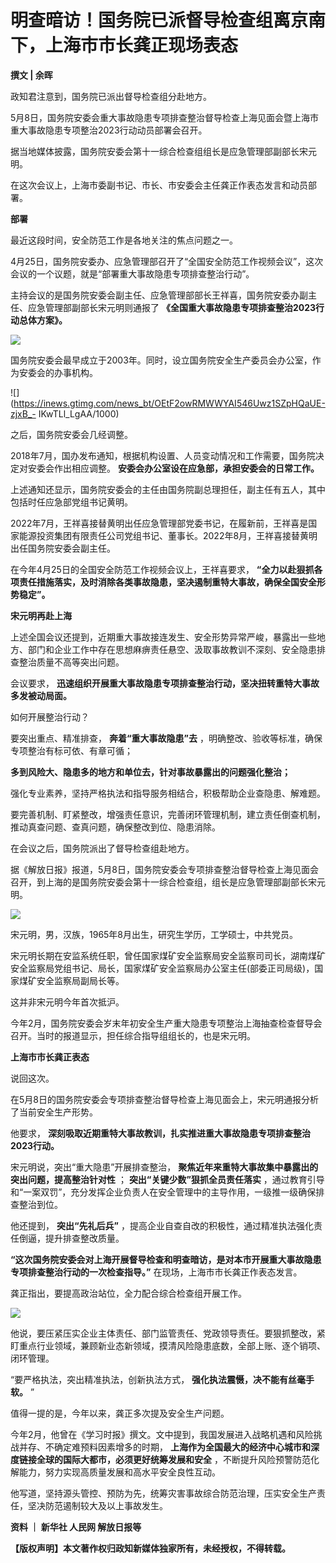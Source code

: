 # 明查暗访！国务院已派督导检查组离京南下，上海市市长龚正现场表态

**撰文 | 余晖**

政知君注意到，国务院已派出督导检查组分赴地方。

5月8日，国务院安委会重大事故隐患专项排查整治督导检查上海见面会暨上海市重大事故隐患专项整治2023行动动员部署会召开。

据当地媒体披露，国务院安委会第十一综合检查组组长是应急管理部副部长宋元明。

在这次会议上，上海市委副书记、市长、市安委会主任龚正作表态发言和动员部署。

**部署**

最近这段时间，安全防范工作是各地关注的焦点问题之一。

4月25日，国务院安委办、应急管理部召开了“全国安全防范工作视频会议”，这次会议的一个议题，就是“部署重大事故隐患专项排查整治行动”。

主持会议的是国务院安委会副主任、应急管理部部长王祥喜，国务院安委办副主任、应急管理部副部长宋元明则通报了
**《全国重大事故隐患专项排查整治2023行动总体方案》。**

![](https://inews.gtimg.com/news_bt/OV9lsZQsce8HJovMTqbPqlSnFEDaSryF8SPTi5YkoRi9oAA/1000)

国务院安委会最早成立于2003年。同时，设立国务院安全生产委员会办公室，作为安委会的办事机构。

![](https://inews.gtimg.com/news_bt/OEtF2owRMWWYAI546Uwz1SZpHQaUE-zjxB_-
IKwTLl_LgAA/1000)

之后，国务院安委会几经调整。

2018年7月，国办发布通知，根据机构设置、人员变动情况和工作需要，国务院决定对安委会作出相应调整。 **安委会办公室设在应急部，承担安委会的日常工作。**

上述通知还显示，国务院安委会的主任由国务院副总理担任，副主任有五人，其中包括时任应急部党组书记黄明。

2022年7月，王祥喜接替黄明出任应急管理部党委书记，在履新前，王祥喜是国家能源投资集团有限责任公司党组书记、董事长。2022年8月，王祥喜接替黄明出任国务院安委会副主任。

在今年4月25日的全国安全防范工作视频会议上，王祥喜要求，
**“全力以赴狠抓各项责任措施落实，及时消除各类事故隐患，坚决遏制重特大事故，确保全国安全形势稳定”。**

**宋元明再赴上海**

上述全国会议还提到，近期重大事故接连发生、安全形势异常严峻，暴露出一些地方、部门和企业工作中存在思想麻痹责任悬空、汲取事故教训不深刻、安全隐患排查整治质量不高等突出问题。

会议要求， **迅速组织开展重大事故隐患专项排查整治行动，坚决扭转重特大事故多发被动局面。**

如何开展整治行动？

要突出重点、精准排查， **奔着“重大事故隐患”去** ，明确整改、验收等标准，确保专项整治有标可依、有章可循；

**多到风险大、隐患多的地方和单位去，针对事故暴露出的问题强化整治；**

强化专业素养，坚持严格执法和指导服务相结合，积极帮助企业查隐患、解难题。

要完善机制、盯紧整改，增强责任意识，完善闭环管理机制，建立责任倒查机制，推动真查问题、查真问题，确保整改到位、隐患消除。

在会议之后，国务院派出了督导检查组赴地方。

据《解放日报》报道，5月8日，国务院安委会专项排查整治督导检查上海见面会召开，到上海的是国务院安委会第十一综合检查组，组长是应急管理部副部长宋元明。

![](https://inews.gtimg.com/news_bt/Oai2LYDQtN0MXpg4JozUGwuAyHuMJK459BQWsyCtpVJK8AA/1000)

宋元明，男，汉族，1965年8月出生，研究生学历，工学硕士，中共党员。

宋元明长期在安监系统任职，曾任国家煤矿安全监察局安全监察司司长，湖南煤矿安全监察局党组书记、局长，国家煤矿安全监察局办公室主任(部委正司局级)，国家煤矿安全监察局副局长等。

这并非宋元明今年首次抵沪。

今年2月，国务院安委会岁末年初安全生产重大隐患专项整治上海抽查检查督导会召开。当时的报道显示，担任综合指导组组长的，也是宋元明。

**上海市市长龚正表态**

说回这次。

在5月8日的国务院安委会专项排查整治督导检查上海见面会上，宋元明通报分析了当前安全生产形势。

他要求， **深刻吸取近期重特大事故教训，扎实推进重大事故隐患专项排查整治2023行动。**

宋元明说，突出“重大隐患”开展排查整治， **聚焦近年来重特大事故集中暴露出的突出问题，提高整治针对性** ； **突出“关键少数”狠抓全员责任落实**
，通过教育引导和“一案双罚”，充分发挥企业负责人在安全管理中的主导作用，一级推一级确保排查整治到位。

他还提到， **突出“先礼后兵”** ，提高企业自查自改的积极性，通过精准执法强化责任倒逼，提升排查整改质量。

**“这次国务院安委会对上海开展督导检查和明查暗访，是对本市开展重大事故隐患专项排查整治行动的一次检查指导。”** 在现场，上海市市长龚正作表态发言。

龚正指出，要提高政治站位，全力配合综合检查组开展工作。

![](https://inews.gtimg.com/news_bt/O9BHjfrVKKMXmY9J8eHZawOuJd2eklPg1xJUDWezV8YToAA/1000)

他说，要压紧压实企业主体责任、部门监管责任、党政领导责任。要狠抓整改，紧盯重点行业领域，兼顾新业态新领域，摸清风险隐患底数，全部上账、逐个销项、闭环管理。

“要严格执法，突出精准执法，创新执法方式， **强化执法震慑，决不能有丝毫手软。** ”

值得一提的是，今年以来，龚正多次提及安全生产问题。

今年2月，他曾在《学习时报》撰文。文中提到，我国发展进入战略机遇和风险挑战并存、不确定难预料因素增多的时期，
**上海作为全国最大的经济中心城市和深度链接全球的国际大都市，必须更好统筹发展和安全**
，不断提升风险预警防范化解能力，努力实现高质量发展和高水平安全良性互动。

他写道，坚持源头管控、预防为先，统筹灾害事故综合防范治理，压实安全生产责任，坚决防范遏制较大及以上事故发生。

**资料 ｜ 新华社 人民网 解放日报等**

**【版权声明】本文著作权归政知新媒体独家所有，未经授权，不得转载。**

